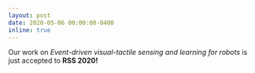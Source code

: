 ```yaml
---
layout: post
date: 2020-05-06 00:00:00-0400
inline: true
---
```


Our work on *Event-driven visual-tactile sensing and learning for robots* is just accepted to **RSS 2020!**